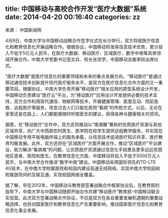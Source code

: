 title: 中国移动与高校合作开发“医疗大数据”系统
date: 2014-04-20 00:16:40
categories: zz
---

来源： 中国新闻网

4月9日，中南大学与中国移动战略合作签字仪式在长沙举行，双方将就医疗信息化和教育信息化开展战略合作。根据协议，中国移动将发挥信息技术优势，累计投入不低于5亿元人民币，在医疗大数据、移动医疗、区域医疗、数字中南等具体领域开展合作。中南大学党委书记高文兵、校长张尧学，中国移动总裁李跃出席仪式。

“医疗大数据”是医疗信息化的重要领域和未来的重点发展方向，“移动医疗”是通过移动通信技术创新提升现代医疗服务水平，是双方在医疗信息化合作方面的又一重要项目。根据协议，中南大学负责开展“移动医疗”相关应用的原型系统设计开发，中国移动负责建设“医疗云”平台，为“移动医疗”应用设计开发提供必要的技术支持，双方合作利用现代通信、物联网等技术，开展健康管理、医患互动、院前急救、远程医疗等服务，改变过去人们只能在医院“看病”的传统方式。以后，无论在家里还是在路上，人们都能够随时听取医生的建议，获得各种与健康相关的资讯。

据悉，在“移动医疗”合作中，双方还将推动以“南湘雅”著称的优质医疗资源与其他区域共享，向广大中西部农村医生、医学院在校学生提供远程教学服务，并实现在中国移动专用平板电脑终端上的服务承载，以信息技术促进医疗知识共享、医疗教育均衡发展。此外，双方还将在“区域医疗”方面开展合作，推动“区域医疗”平台建设，助力解决“看病难”的问题，让优质医疗资源通过信息化手段惠及更多边远贫困地区患者、医院和医生。在教育信息化方面，中国移动将投入不低于5000万元人民币，与中南大学合作推进“数字中南”建设。中国移动采用国际领先的TD-LTE 4G技术，在中南大学附属医院和校园内建设高速无线网络，实现中南大学校园和附属医院间的互联互通，实现校园网络全覆盖。

据了解，早在2012年，中国移动与教育部签署战略合作框架协议后，在教育部的指导下，中南大学与中国移动随即开始合作共建“移动医疗”教育部-中国移动联合实验室。此次双方签署战略合作协议，不仅是双方在各自重要发展机遇期的重要战略选择，也将对国家医疗和教育信息化产生重要影响，推动国家医疗信息化和教育信息化事业发展。

